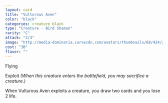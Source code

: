 ```yaml
---
layout: card
title: "Vulturous Aven"
color: "black"
categories: creature black
type: "Creature - Bird Shaman"
rarity: "C"
attack: "2/3"
image: "http://media-dominaria.cursecdn.com/avatars/thumbnails/68/424/200/283/635618487579139652.png"
cost: "3B"
flavor: ""
---
```


Flying

Exploit <em>(When this creature enters the battlefield, you may sacrifice a creature.)</em>

When Vulturous Aven exploits a creature, you draw two cards and you lose 2 life.
